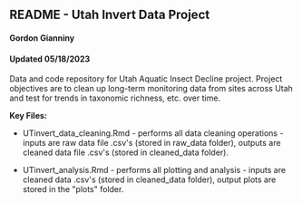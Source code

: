 ## README - Utah Invert Data Project
#### Gordon Gianniny
#### Updated 05/18/2023

Data and code repository for Utah Aquatic Insect Decline project. Project objectives are to clean up long-term monitoring data from sites across Utah and test for trends in taxonomic richness, etc. over time. 

**Key Files:**

  * UTinvert_data_cleaning.Rmd - performs all data cleaning operations - inputs are raw data file .csv's (stored in raw_data folder), outputs are cleaned data file .csv's (stored in cleaned_data folder). 
  
  * UTinvert_analysis.Rmd - performs all plotting and analysis - inputs are cleaned data .csv's (stored in cleaned_data folder), output plots are stored in the "plots" folder. 
  


